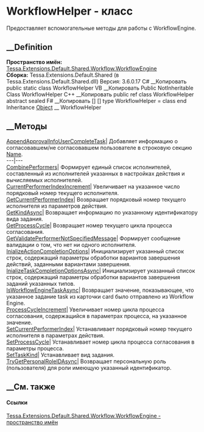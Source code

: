 # WorkflowHelper - класс
Предоставляет вспомогательные методы для работы с WorkflowEngine.
## __Definition
 **Пространство имён:**
[Tessa.Extensions.Default.Shared.Workflow.WorkflowEngine](N_Tessa_Extensions_Default_Shared_Workflow_WorkflowEngine.htm)  
 **Сборка:** Tessa.Extensions.Default.Shared (в
Tessa.Extensions.Default.Shared.dll) Версия: 3.6.0.17
C# __Копировать
     public static class WorkflowHelper
VB __Копировать
     Public NotInheritable Class WorkflowHelper
C++ __Копировать
     public ref class WorkflowHelper abstract sealed
F# __Копировать
     [<AbstractClassAttribute>]
    [<SealedAttribute>]
    type WorkflowHelper = class end
Inheritance
    [Object](https://learn.microsoft.com/dotnet/api/system.object) __ WorkflowHelper
##  __Методы
[AppendApprovalInfoUserCompleteTask](M_Tessa_Extensions_Default_Shared_Workflow_WorkflowEngine_WorkflowHelper_AppendApprovalInfoUserCompleteTask.htm)|
Добавляет информацию о согласовавшем/не согласовавшем пользователе в строковую
секцию
[Name](F_Tessa_Extensions_Default_Shared_Workflow_KrProcess_KrConstants_KrApprovalCommonInfo_Name.htm).  
---|---  
[CombinePerformers](M_Tessa_Extensions_Default_Shared_Workflow_WorkflowEngine_WorkflowHelper_CombinePerformers.htm)|
Формирует единый список исполнителей, составленный из исполнителей указанных в
настройках действия и вычисляемых исполнителей.  
[CurrentPerformerIndexIncrement](M_Tessa_Extensions_Default_Shared_Workflow_WorkflowEngine_WorkflowHelper_CurrentPerformerIndexIncrement.htm)|
Увеличивает на указанное число порядковый номер текущего исполнителя.  
[GetCurrentPerformerIndex](M_Tessa_Extensions_Default_Shared_Workflow_WorkflowEngine_WorkflowHelper_GetCurrentPerformerIndex.htm)|
Возвращает порядковый номер текущего исполнителя из параметров действия.  
[GetKindAsync](M_Tessa_Extensions_Default_Shared_Workflow_WorkflowEngine_WorkflowHelper_GetKindAsync.htm)|
Возвращает информацию по указанному идентификатору вида задания.  
[GetProcessCycle](M_Tessa_Extensions_Default_Shared_Workflow_WorkflowEngine_WorkflowHelper_GetProcessCycle.htm)|
Возвращает номер текущего цикла процесса согласования.  
[GetValidatePerformerNotSpecifiedMessage](M_Tessa_Extensions_Default_Shared_Workflow_WorkflowEngine_WorkflowHelper_GetValidatePerformerNotSpecifiedMessage.htm)|
Формирует сообщение валидации о том, что нет ни одного исполнителя.  
[InializeActionCompletionOptions](M_Tessa_Extensions_Default_Shared_Workflow_WorkflowEngine_WorkflowHelper_InializeActionCompletionOptions.htm)|
Инициализирует указанный список строк, содержащий параметры обработки
вариантов завершения действий, заданными вариантами завершения.  
[InializeTaskCompletionOptionsAsync](M_Tessa_Extensions_Default_Shared_Workflow_WorkflowEngine_WorkflowHelper_InializeTaskCompletionOptionsAsync.htm)|
Инициализирует указанный список строк, содержащий параметры обработки
вариантов завершения заданий указанных типов.  
[IsWorkflowEngineTaskAsync](M_Tessa_Extensions_Default_Shared_Workflow_WorkflowEngine_WorkflowHelper_IsWorkflowEngineTaskAsync.htm)|
Возвращает значение, показывающее, что указанное задание task из карточки card
было отправлено из Workflow Engine.  
[ProcessCycleIncrement](M_Tessa_Extensions_Default_Shared_Workflow_WorkflowEngine_WorkflowHelper_ProcessCycleIncrement.htm)|
Увеличивает номер цикла процесса согласования, содержащийся в параметрах
процесса, на указанное значение.  
[SetCurrentPerformerIndex](M_Tessa_Extensions_Default_Shared_Workflow_WorkflowEngine_WorkflowHelper_SetCurrentPerformerIndex.htm)|
Устанавливает порядковый номер текущего исполнителя в параметрах действия.  
[SetProcessCycle](M_Tessa_Extensions_Default_Shared_Workflow_WorkflowEngine_WorkflowHelper_SetProcessCycle.htm)|
Устанавливает номер цикла процесса согласования в параметры процесса.  
[SetTaskKind](M_Tessa_Extensions_Default_Shared_Workflow_WorkflowEngine_WorkflowHelper_SetTaskKind.htm)|
Устанавливает вид задания.  
[TryGetPersonalRoleIDAsync](M_Tessa_Extensions_Default_Shared_Workflow_WorkflowEngine_WorkflowHelper_TryGetPersonalRoleIDAsync.htm)|
Возвращает персональную роль (пользователя) для роли имеющую указанный
идентификатор.  
## __См. также
#### Ссылки
[Tessa.Extensions.Default.Shared.Workflow.WorkflowEngine - пространство
имён](N_Tessa_Extensions_Default_Shared_Workflow_WorkflowEngine.htm)
